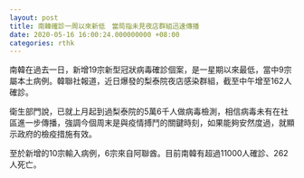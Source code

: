 ```yaml
---
layout: post
title: 南韓確診一周以來新低　當局指未見夜店群組迅速傳播
date: 2020-05-16 16:00:24.000000000 +08:00
categories: rthk
---
```


南韓在過去一日，新增19宗新型冠狀病毒確診個案，是一星期以來最低，當中9宗屬本土病例。韓聯社報道，近日爆發的梨泰院夜店感染群組，截至中午增至162人確診。

衛生部門說，已就上月起到過梨泰院的5萬6千人做病毒檢測，相信病毒未有在社區進一步傳播，強調今個周末是與疫情搏鬥的關鍵時刻，如果能夠安然度過，就顯示政府的檢疫措施有效。

至於新增的10宗輸入病例，6宗來自阿聯酋。目前南韓有超過11000人確診、262人死亡。
